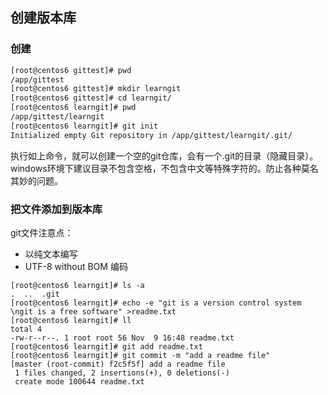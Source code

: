 ## 创建版本库
### 创建
```bash
[root@centos6 gittest]# pwd
/app/gittest
[root@centos6 gittest]# mkdir learngit
[root@centos6 gittest]# cd learngit/
[root@centos6 learngit]# pwd
/app/gittest/learngit
[root@centos6 learngit]# git init 
Initialized empty Git repository in /app/gittest/learngit/.git/

```
执行如上命令，就可以创建一个空的git仓库，会有一个.git的目录（隐藏目录）。windows环境下建议目录不包含空格，不包含中文等特殊字符的。防止各种莫名其妙的问题。

###  把文件添加到版本库
git文件注意点： 
* 以纯文本编写
* UTF-8 without BOM 编码
```
[root@centos6 learngit]# ls -a
.  ..  .git
[root@centos6 learngit]# echo -e "git is a version control system \ngit is a free software" >readme.txt
[root@centos6 learngit]# ll
total 4
-rw-r--r--. 1 root root 56 Nov  9 16:48 readme.txt
[root@centos6 learngit]# git add readme.txt 
[root@centos6 learngit]# git commit -m "add a readme file"
[master (root-commit) f2c5f5f] add a readme file
 1 files changed, 2 insertions(+), 0 deletions(-)
 create mode 100644 readme.txt

```